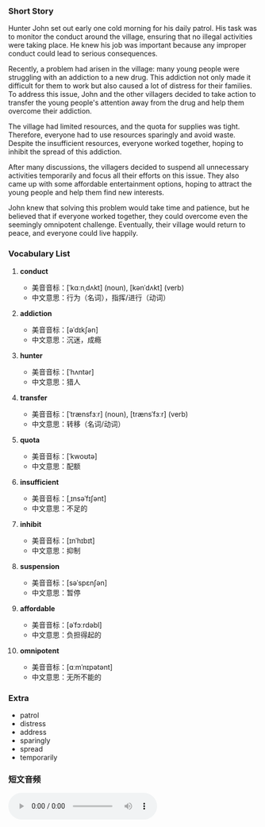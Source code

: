 ### Short Story

Hunter John set out early one cold morning for his daily patrol. His task was to monitor the conduct around the village, ensuring that no illegal activities were taking place. He knew his job was important because any improper conduct could lead to serious consequences.

Recently, a problem had arisen in the village: many young people were struggling with an addiction to a new drug. This addiction not only made it difficult for them to work but also caused a lot of distress for their families. To address this issue, John and the other villagers decided to take action to transfer the young people's attention away from the drug and help them overcome their addiction.

The village had limited resources, and the quota for supplies was tight. Therefore, everyone had to use resources sparingly and avoid waste. Despite the insufficient resources, everyone worked together, hoping to inhibit the spread of this addiction.

After many discussions, the villagers decided to suspend all unnecessary activities temporarily and focus all their efforts on this issue. They also came up with some affordable entertainment options, hoping to attract the young people and help them find new interests.

John knew that solving this problem would take time and patience, but he believed that if everyone worked together, they could overcome even the seemingly omnipotent challenge. Eventually, their village would return to peace, and everyone could live happily.

### Vocabulary List

1. **conduct**
   - 美音音标：[ˈkɑːnˌdʌkt] (noun), [kənˈdʌkt] (verb)
   - 中文意思：行为（名词），指挥/进行（动词）

2. **addiction**
   - 美音音标：[əˈdɪkʃən]
   - 中文意思：沉迷，成瘾

3. **hunter**
   - 美音音标：[ˈhʌntər]
   - 中文意思：猎人

4. **transfer**
   - 美音音标：[ˈtrænsfɜːr] (noun), [trænsˈfɜːr] (verb)
   - 中文意思：转移（名词/动词）

5. **quota**
   - 美音音标：[ˈkwoʊtə]
   - 中文意思：配额

6. **insufficient**
   - 美音音标：[ˌɪnsəˈfɪʃənt]
   - 中文意思：不足的

7. **inhibit**
   - 美音音标：[ɪnˈhɪbɪt]
   - 中文意思：抑制

8. **suspension**
   - 美音音标：[səˈspɛnʃən]
   - 中文意思：暂停

9. **affordable**
   - 美音音标：[əˈfɔːrdəbl]
   - 中文意思：负担得起的

10. **omnipotent**
    - 美音音标：[ɑːmˈnɪpətənt]
    - 中文意思：无所不能的

### Extra

* patrol
* distress
* address
* sparingly
* spread
* temporarily

### 短文音频

<audio controls>
<source src="/English-audios/2024/05-20.mp3" type="audio/mpeg"> Your browser does not support the audio element.
</audio>